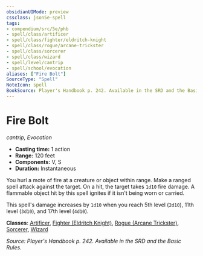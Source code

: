 ```yaml
---
obsidianUIMode: preview
cssclass: json5e-spell
tags:
- compendium/src/5e/phb
- spell/class/artificer
- spell/class/fighter/eldritch-knight
- spell/class/rogue/arcane-trickster
- spell/class/sorcerer
- spell/class/wizard
- spell/level/cantrip
- spell/school/evocation
aliases: ["Fire Bolt"]
SourceType: "Spell"
NoteIcon: spell
BookSource: Player's Handbook p. 242. Available in the SRD and the Basic Rules.
---
```

# Fire Bolt
*cantrip, Evocation*  

- **Casting time:** 1 action
- **Range:** 120 feet
- **Components:** V, S
- **Duration:** Instantaneous

You hurl a mote of fire at a creature or object within range. Make a ranged spell attack against the target. On a hit, the target takes `1d10` fire damage. A flammable object hit by this spell ignites if it isn't being worn or carried.

This spell's damage increases by `1d10` when you reach 5th level (`2d10`), 11th level (`3d10`), and 17th level (`4d10`).

**Classes**: [Artificer](/2-Mechanics/CLI/classes/artificer-tce.md), [Fighter (Eldritch Knight)](/2-Mechanics/CLI/classes/fighter-eldritch-knight.md), [Rogue (Arcane Trickster)](/2-Mechanics/CLI/classes/rogue-arcane-trickster.md), [Sorcerer](/2-Mechanics/CLI/classes/sorcerer.md), [Wizard](/2-Mechanics/CLI/classes/wizard.md)

*Source: Player's Handbook p. 242. Available in the SRD and the Basic Rules.*